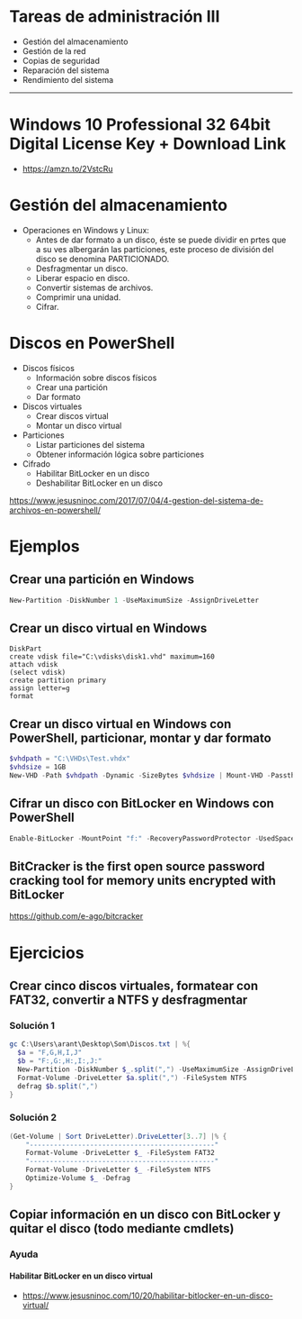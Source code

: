# Tareas de administración III
- Gestión del almacenamiento
- Gestión de la red
- Copias de seguridad
- Reparación del sistema
- Rendimiento del sistema

---------------

# Windows 10 Professional 32 64bit Digital License Key + Download Link
* https://amzn.to/2VstcRu

# Gestión del almacenamiento
- Operaciones en Windows y Linux:
  - Antes de dar formato a un disco, éste se puede dividir en prtes que a su ves albergarán las particiones, este proceso de división del disco se denomina PARTICIONADO.
  - Desfragmentar un disco.
  - Liberar espacio en disco.
  - Convertir sistemas de archivos.
  - Comprimir una unidad.
  - Cifrar.

# Discos en PowerShell
- Discos físicos
  - Información sobre discos físicos
  - Crear una partición
  - Dar formato
- Discos virtuales
  - Crear discos virtual
  - Montar un disco virtual
- Particiones
  - Listar particiones del sistema
  - Obtener información lógica sobre particiones
- Cifrado
  - Habilitar BitLocker en un disco
  - Deshabilitar BitLocker en un disco

https://www.jesusninoc.com/2017/07/04/4-gestion-del-sistema-de-archivos-en-powershell/

# Ejemplos
## Crear una partición en Windows
```PowerShell
New-Partition -DiskNumber 1 -UseMaximumSize -AssignDriveLetter
```
## Crear un disco virtual en Windows
```MS-DOS
DiskPart
create vdisk file="C:\vdisks\disk1.vhd" maximum=160 
attach vdisk
(select vdisk)
create partition primary 
assign letter=g 
format
```
## Crear un disco virtual en Windows con PowerShell, particionar, montar y dar formato
```PowerShell
$vhdpath = "C:\VHDs\Test.vhdx"
$vhdsize = 1GB
New-VHD -Path $vhdpath -Dynamic -SizeBytes $vhdsize | Mount-VHD -Passthru |Initialize-Disk -Passthru | New-Partition -AssignDriveLetter -UseMaximumSize |Format-Volume -FileSystem NTFS -Confirm:$false -Force
```
## Cifrar un disco con BitLocker en Windows con PowerShell 
```PowerShell
Enable-BitLocker -MountPoint "f:" -RecoveryPasswordProtector -UsedSpaceOnly -Verbose
```

## BitCracker is the first open source password cracking tool for memory units encrypted with BitLocker
https://github.com/e-ago/bitcracker

# Ejercicios
## Crear cinco discos virtuales, formatear con FAT32, convertir a NTFS y desfragmentar
### Solución 1
```PowerShell
gc C:\Users\arant\Desktop\Som\Discos.txt | %{
  $a = "F,G,H,I,J"
  $b = "F:,G:,H:,I:,J:"
  New-Partition -DiskNumber $_.split(",") -UseMaximumSize -AssignDriveLetter | Format-Volume -DriveLetter $a.split(",") -FileSystem FAT32 
  Format-Volume -DriveLetter $a.split(",") -FileSystem NTFS
  defrag $b.split(",")
}

```
### Solución 2
```Powershell
(Get-Volume | Sort DriveLetter).DriveLetter[3..7] |% { 
    "----------------------------------------------"
    Format-Volume -DriveLetter $_ -FileSystem FAT32
    "----------------------------------------------"
    Format-Volume -DriveLetter $_ -FileSystem NTFS
    Optimize-Volume $_ -Defrag
}
```
## Copiar información en un disco con BitLocker y quitar el disco (todo mediante cmdlets)
### Ayuda
#### Habilitar BitLocker en un disco virtual
* https://www.jesusninoc.com/10/20/habilitar-bitlocker-en-un-disco-virtual/
